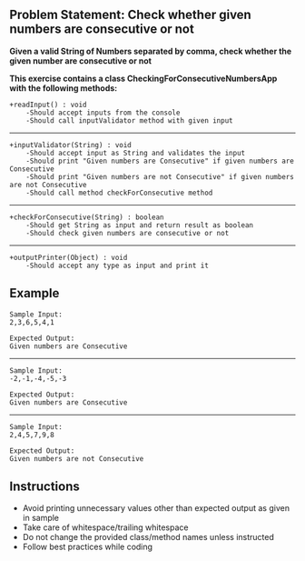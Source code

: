 ## Problem Statement: Check whether given numbers are consecutive or not ##

**Given a valid String of Numbers separated by comma, check whether the given number are consecutive or not**

**This exercise contains a class CheckingForConsecutiveNumbersApp with the following methods:**

    +readInput() : void
        -Should accept inputs from the console
        -Should call inputValidator method with given input
------------------------------------------------------
    +inputValidator(String) : void
        -Should accept input as String and validates the input 
        -Should print "Given numbers are Consecutive" if given numbers are Consecutive 
        -Should print "Given numbers are not Consecutive" if given numbers are not Consecutive 
        -Should call method checkForConsecutive method
------------------------------------------------------
    +checkForConsecutive(String) : boolean
        -Should get String as input and return result as boolean
        -Should check given numbers are consecutive or not
------------------------------------------------------
    +outputPrinter(Object) : void
        -Should accept any type as input and print it

## Example
    Sample Input:
    2,3,6,5,4,1
    
    Expected Output:   
    Given numbers are Consecutive
--------------------------------------------------------
    Sample Input:
    -2,-1,-4,-5,-3
    
    Expected Output:
    Given numbers are Consecutive    
--------------------------------------------------------
    Sample Input:
    2,4,5,7,9,8
    
    Expected Output:
    Given numbers are not Consecutive
## Instructions
- Avoid printing unnecessary values other than expected output as given in sample
- Take care of whitespace/trailing whitespace
- Do not change the provided class/method names unless instructed
- Follow best practices while coding